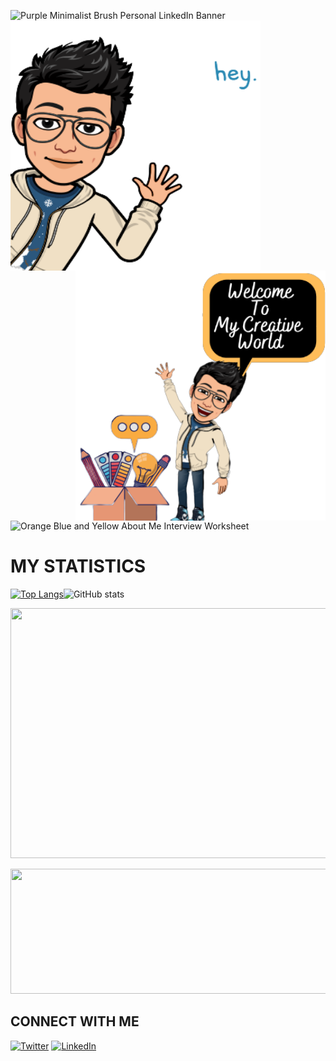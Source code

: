 ![Purple Minimalist Brush Personal LinkedIn Banner](https://user-images.githubusercontent.com/72257400/147883960-a9234356-e0e4-429a-9c42-86dba6434c1d.gif)
<img align="left" width="400" height="400" src="https://github.com/yatharthagr7/yatharthagr7/blob/main/image-removebg-preview.png"><img align="right" width="400" height="400" src="https://github.com/yatharthagr7/yatharthagr7/blob/main/Blue_Clouds_Airplane_Illustrations_Welcome_Card-removebg-preview.png">











![Orange Blue and Yellow About Me Interview Worksheet](https://user-images.githubusercontent.com/72257400/147931680-8fd8bbec-54ca-402f-95fc-6be93a9d88f5.gif)


# MY STATISTICS
[![Top Langs](https://github-readme-stats.vercel.app/api/top-langs/?username=yatharthagr7&layout=compact&theme=highcontrast)](https://github.com/anuraghazra/github-readme-stats)![ GitHub stats](https://github-readme-stats.vercel.app/api?username=yatharthagr7&show_icons=true&theme=highcontrast)

<p align="center">
  <img width="800" height="400" src="https://github-readme-streak-stats.herokuapp.com/?user=yatharthagr7&theme=neon-dark">
</p>


<p align="center">
  <img width="800" height="200" src="https://quotes-github-readme.vercel.app/api?type=horizontal&theme=tokyonight">


## CONNECT WITH ME 
 [![Twitter][1.2]][1]   [![LinkedIn][2.2]][2] 

<!-- Icons -->

[1.2]: https://user-images.githubusercontent.com/72257400/148107526-1fb39ada-64cc-44ba-90ee-20b30f5fa6f0.png
[2.2]: https://user-images.githubusercontent.com/72257400/148107604-158f3e03-d3c4-41a6-ba1f-0901a69e4437.png
[3.2]: https://user-images.githubusercontent.com/72257400/148107850-9a6dc6d6-e9cb-48a6-9e2e-d0bfff1e6ac0.png



<!-- Links to your social media accounts -->

[1]: https://twitter.com/Yathart_ya7
[2]: https://www.linkedin.com/in/yatharth-agarwal-76674b1b8/

<!--![Anurag's GitHub stats](https://github-readme-stats.vercel.app/api?username=anuraghazra&show_icons=true&theme=radical)
**yatharthagr7/yatharthagr7** is a ✨ _special_ ✨ repository because its `README.md` (this file) appears on your GitHub profile.

Here are some ideas to get you started:

- 🔭 I’m currently working on ...
- 🌱 I’m currently learning ...
- 👯 I’m looking to collaborate on ...
- 🤔 I’m looking for help with ...
- 💬 Ask me about ...
- 📫 How to reach me: ...
- 😄 Pronouns: ...
- ⚡ Fun fact: ...
-->
